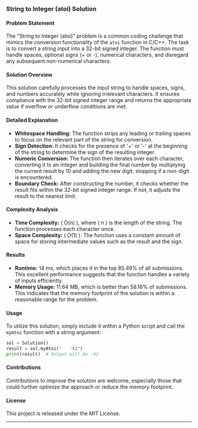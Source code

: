 ### String to Integer (atoi) Solution

#### Problem Statement
The "String to Integer (atoi)" problem is a common coding challenge that mimics the conversion functionality of the `atoi` function in C/C++. The task is to convert a string input into a 32-bit signed integer. The function must handle spaces, optional signs (+ or -), numerical characters, and disregard any subsequent non-numerical characters.

#### Solution Overview
This solution carefully processes the input string to handle spaces, signs, and numbers accurately while ignoring irrelevant characters. It ensures compliance with the 32-bit signed integer range and returns the appropriate value if overflow or underflow conditions are met.

#### Detailed Explanation
- **Whitespace Handling:** The function strips any leading or trailing spaces to focus on the relevant part of the string for conversion.
- **Sign Detection:** It checks for the presence of '+' or '-' at the beginning of the string to determine the sign of the resulting integer.
- **Numeric Conversion:** The function then iterates over each character, converting it to an integer and building the final number by multiplying the current result by 10 and adding the new digit, stopping if a non-digit is encountered.
- **Boundary Check:** After constructing the number, it checks whether the result fits within the 32-bit signed integer range. If not, it adjusts the result to the nearest limit.

#### Complexity Analysis
- **Time Complexity:** \( O(n) \), where \( n \) is the length of the string. The function processes each character once.
- **Space Complexity:** \( O(1) \). The function uses a constant amount of space for storing intermediate values such as the result and the sign.

#### Results
- **Runtime:** 14 ms, which places it in the top 85.49% of all submissions. This excellent performance suggests that the function handles a variety of inputs efficiently.
- **Memory Usage:** 11.64 MB, which is better than 58.16% of submissions. This indicates that the memory footprint of the solution is within a reasonable range for the problem.

#### Usage
To utilize this solution, simply include it within a Python script and call the `myAtoi` function with a string argument:
```python
sol = Solution()
result = sol.myAtoi("   -42")
print(result)  # Output will be -42
```

#### Contributions
Contributions to improve the solution are welcome, especially those that could further optimize the approach or reduce the memory footprint.

#### License
This project is released under the MIT License.

---
